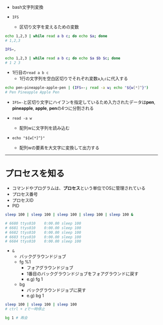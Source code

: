 - bash文字列変換

- `IFS`
    - 区切り文字を変えるための変数

```bash
echo 1,2,3 | while read a b c; do echo $a; done
# 1,2,3

IFS=,

echo 1,2,3 | while read a b c; do echo $a $b $c; done
# 1 2 3
```

- 1行目の`read a b c`
    - 1行の文字列を空白区切りでそれぞれ変数`a`,`b`,`c`に代入する

```bash
echo pen-pineapple-apple-pen | (IFS=-; read -a w; echo "${w[*]^}")
# Pen Pineapple Apple Pen
```
- `IFS=-`と区切り文字にハイフンを指定しているため入力されたデータは**pen**, **pineapple**, **apple**, **pen**の4つに分割される
- `read -a w`
    - 配列wに文字列を読み込む

- `echo "${w[*]^}"`
    - 配列wの要素を大文字に変換して出力する

---

# プロセスを知る
- コマンドやプログラムは、**プロセス**という単位でOSに管理されている
- プロセス番号
- プロセスID
- PID


```bash
sleep 100 | sleep 100 | sleep 100 | sleep 100 | sleep 100 &

# 6680 ttys010    0:00.00 sleep 100
# 6681 ttys010    0:00.00 sleep 100
# 6682 ttys010    0:00.00 sleep 100
# 6683 ttys010    0:00.00 sleep 100
# 6684 ttys010    0:00.00 sleep 100
```

- `&`
    - バックグラウンドジョブ
    - fg %1
        - フォアグラウンドジョブ
        - 1番目のバックグラウンドジョブをフォアグラウンドに戻す
        - e.g) fg 1
    - bg
        - バックグラウンドジョブに戻す
        - e.g) bg 1
```bash
sleep 100 | sleep 100 | sleep 100
# ctrl + zで一時停止

bg 1 # 再会
```

